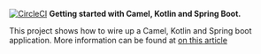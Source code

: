 [![CircleCI](https://circleci.com/gh/naffe/camel-kotlin.svg?style=svg)](https://circleci.com/gh/naffe/camel-kotlin)
**Getting started with Camel, Kotlin and Spring Boot.** 

This project shows how to wire up a Camel, Kotlin and Spring boot application. More information can be found at 
[on this article](https://github.com/CognitiveJ/wssimulator/releases/download/0.2.12/wssimulator-0.2.12.zip "Download Standalone Version") 
